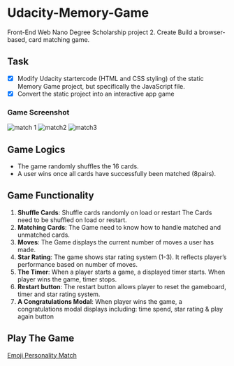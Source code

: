 # Udacity-Memory-Game

Front-End Web Nano Degree Scholarship project 2. Create Build a browser-based, card matching game.

## Task

   - [x] Modify Udacity startercode (HTML and CSS styling) of the static Memory Game project, but specifically the JavaScript file.
   - [x] Convert the static project into an interactive app game

### Game Screenshot

![match 1](https://user-images.githubusercontent.com/40595189/43419535-6d7e1c1a-9441-11e8-9142-d1972179c026.png)
![match2](https://user-images.githubusercontent.com/40595189/43419537-6dc4f108-9441-11e8-9b70-79b23d656ca3.png)
![match3](https://user-images.githubusercontent.com/40595189/43419538-6e01c650-9441-11e8-9a2c-37aafd149214.png)

## Game Logics
- The game randomly shuffles the 16 cards.
- A user wins once all cards have successfully been matched (8pairs).

## Game Functionality
1. __Shuffle Cards__: Shuffle cards randomly on load or restart
The Cards need to be shuffled on load or restart.
2. __Matching Cards__:
The Game need to know how to handle matched and unmatched cards.
3. __Moves__: The Game displays the current number of moves a user has made.
4. __Star Rating__: The game shows star rating system (1-3). It reflects player’s performance based on number of moves.
5. __The Timer__: When a player starts a game, a displayed timer starts. When player wins the game, timer stops.
6. __Restart button__: The restart button allows player to reset the gameboard, timer and star rating system.
7. __A Congratulations Modal__: When player wins the game, a congratulations modal displays
including: time spend, star rating & play again button

## Play The Game

 [Emoji Personality Match](https://lebogangolifant.github.io/Memory-Game/.)
